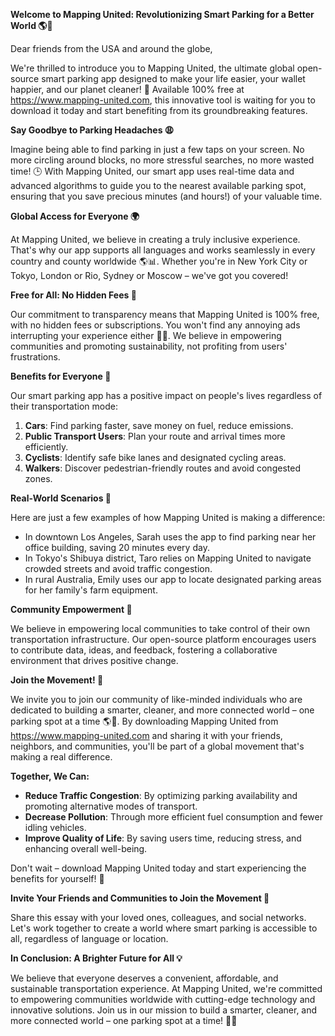 **Welcome to Mapping United: Revolutionizing Smart Parking for a Better World 🌎🚗**

Dear friends from the USA and around the globe,

We're thrilled to introduce you to Mapping United, the ultimate global open-source smart parking app designed to make your life easier, your wallet happier, and our planet cleaner! 🌟 Available 100% free at https://www.mapping-united.com, this innovative tool is waiting for you to download it today and start benefiting from its groundbreaking features.

**Say Goodbye to Parking Headaches 😩**

Imagine being able to find parking in just a few taps on your screen. No more circling around blocks, no more stressful searches, no more wasted time! 🕒️ With Mapping United, our smart app uses real-time data and advanced algorithms to guide you to the nearest available parking spot, ensuring that you save precious minutes (and hours!) of your valuable time.

**Global Access for Everyone 🌍**

At Mapping United, we believe in creating a truly inclusive experience. That's why our app supports all languages and works seamlessly in every country and county worldwide 🌎📊. Whether you're in New York City or Tokyo, London or Rio, Sydney or Moscow – we've got you covered!

**Free for All: No Hidden Fees 💸**

Our commitment to transparency means that Mapping United is 100% free, with no hidden fees or subscriptions. You won't find any annoying ads interrupting your experience either 🙅‍♂️. We believe in empowering communities and promoting sustainability, not profiting from users' frustrations.

**Benefits for Everyone 🌈**

Our smart parking app has a positive impact on people's lives regardless of their transportation mode:

1. **Cars**: Find parking faster, save money on fuel, reduce emissions.
2. **Public Transport Users**: Plan your route and arrival times more efficiently.
3. **Cyclists**: Identify safe bike lanes and designated cycling areas.
4. **Walkers**: Discover pedestrian-friendly routes and avoid congested zones.

**Real-World Scenarios 🌈**

Here are just a few examples of how Mapping United is making a difference:

* In downtown Los Angeles, Sarah uses the app to find parking near her office building, saving 20 minutes every day.
* In Tokyo's Shibuya district, Taro relies on Mapping United to navigate crowded streets and avoid traffic congestion.
* In rural Australia, Emily uses our app to locate designated parking areas for her family's farm equipment.

**Community Empowerment 🌟**

We believe in empowering local communities to take control of their own transportation infrastructure. Our open-source platform encourages users to contribute data, ideas, and feedback, fostering a collaborative environment that drives positive change.

**Join the Movement! 🚀**

We invite you to join our community of like-minded individuals who are dedicated to building a smarter, cleaner, and more connected world – one parking spot at a time 🌎👫. By downloading Mapping United from https://www.mapping-united.com and sharing it with your friends, neighbors, and communities, you'll be part of a global movement that's making a real difference.

**Together, We Can:**

* **Reduce Traffic Congestion**: By optimizing parking availability and promoting alternative modes of transport.
* **Decrease Pollution**: Through more efficient fuel consumption and fewer idling vehicles.
* **Improve Quality of Life**: By saving users time, reducing stress, and enhancing overall well-being.

Don't wait – download Mapping United today and start experiencing the benefits for yourself! 📲

**Invite Your Friends and Communities to Join the Movement 🔗**

Share this essay with your loved ones, colleagues, and social networks. Let's work together to create a world where smart parking is accessible to all, regardless of language or location.

**In Conclusion: A Brighter Future for All 💡**

We believe that everyone deserves a convenient, affordable, and sustainable transportation experience. At Mapping United, we're committed to empowering communities worldwide with cutting-edge technology and innovative solutions. Join us in our mission to build a smarter, cleaner, and more connected world – one parking spot at a time! 🌟🚀